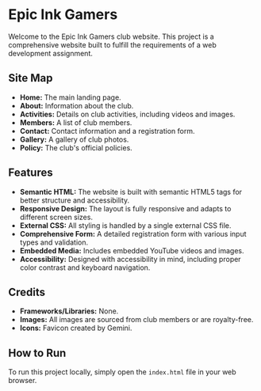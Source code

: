 # Epic Ink Gamers

Welcome to the Epic Ink Gamers club website. This project is a comprehensive website built to fulfill the requirements of a web development assignment.

## Site Map

- **Home:** The main landing page.
- **About:** Information about the club.
- **Activities:** Details on club activities, including videos and images.
- **Members:** A list of club members.
- **Contact:** Contact information and a registration form.
- **Gallery:** A gallery of club photos.
- **Policy:** The club's official policies.

## Features

- **Semantic HTML:** The website is built with semantic HTML5 tags for better structure and accessibility.
- **Responsive Design:** The layout is fully responsive and adapts to different screen sizes.
- **External CSS:** All styling is handled by a single external CSS file.
- **Comprehensive Form:** A detailed registration form with various input types and validation.
- **Embedded Media:** Includes embedded YouTube videos and images.
- **Accessibility:** Designed with accessibility in mind, including proper color contrast and keyboard navigation.

## Credits

- **Frameworks/Libraries:** None.
- **Images:** All images are sourced from club members or are royalty-free.
- **Icons:** Favicon created by Gemini.

## How to Run

To run this project locally, simply open the `index.html` file in your web browser.
